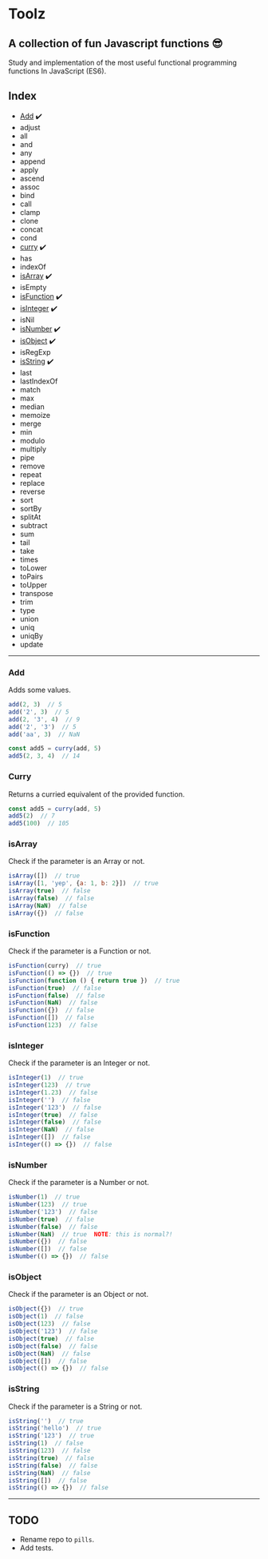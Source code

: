 # Toolz
## A collection of fun Javascript functions 😎

Study and implementation of the most useful functional programming functions
In JavaScript (ES6).


## Index

- [Add](#add) ✔️
- adjust
- all
- and
- any
- append
- apply
- ascend
- assoc
- bind
- call
- clamp
- clone
- concat
- cond
- [curry](#curry) ✔️
- has
- indexOf
- [isArray](#isarray) ✔️
- isEmpty
- [isFunction](#isfunction) ✔️
- [isInteger](#isinteger) ✔️
- isNil
- [isNumber](#isnumber) ✔️
- [isObject](#isobject) ✔️
- isRegExp
- [isString](#isstring) ✔️
- last
- lastIndexOf
- match
- max
- median
- memoize
- merge
- min
- modulo
- multiply
- pipe
- remove
- repeat
- replace
- reverse
- sort
- sortBy
- splitAt
- subtract
- sum
- tail
- take
- times
- toLower
- toPairs
- toUpper
- transpose
- trim
- type
- union
- uniq
- uniqBy
- update


---


### Add

Adds some values.

```javascript
add(2, 3)  // 5
add('2', 3)  // 5
add(2, '3', 4)  // 9
add('2', '3')  // 5
add('aa', 3)  // NaN

const add5 = curry(add, 5)
add5(2, 3, 4)  // 14
```


### Curry

Returns a curried equivalent of the provided function.

```javascript
const add5 = curry(add, 5)
add5(2)  // 7
add5(100)  // 105
```


### isArray

Check if the parameter is an Array or not.

```javascript
isArray([])  // true
isArray([1, 'yep', {a: 1, b: 2}])  // true
isArray(true)  // false
isArray(false)  // false
isArray(NaN)  // false
isArray({})  // false
```


### isFunction

Check if the parameter is a Function or not.

```javascript
isFunction(curry)  // true
isFunction(() => {})  // true
isFunction(function () { return true })  // true
isFunction(true)  // false
isFunction(false)  // false
isFunction(NaN)  // false
isFunction({})  // false
isFunction([])  // false
isFunction(123)  // false
```


### isInteger

Check if the parameter is an Integer or not.

```javascript
isInteger(1)  // true
isInteger(123)  // true
isInteger(1.23)  // false
isInteger('')  // false
isInteger('123')  // false
isInteger(true)  // false
isInteger(false)  // false
isInteger(NaN)  // false
isInteger([])  // false
isInteger(() => {})  // false
```


### isNumber

Check if the parameter is a Number or not.

```javascript
isNumber(1)  // true
isNumber(123)  // true
isNumber('123')  // false
isNumber(true)  // false
isNumber(false)  // false
isNumber(NaN)  // true  NOTE: this is normal?!
isNumber({})  // false
isNumber([])  // false
isNumber(() => {})  // false
```


### isObject

Check if the parameter is an Object or not.

```javascript
isObject({})  // true
isObject(1)  // false
isObject(123)  // false
isObject('123')  // false
isObject(true)  // false
isObject(false)  // false
isObject(NaN)  // false
isObject([])  // false
isObject(() => {})  // false
```


### isString

Check if the parameter is a String or not.

```javascript
isString('')  // true
isString('hello')  // true
isString('123')  // true
isString(1)  // false
isString(123)  // false
isString(true)  // false
isString(false)  // false
isString(NaN)  // false
isString([])  // false
isString(() => {})  // false
```

---

## TODO

- Rename repo to `pills`.
- Add tests.
